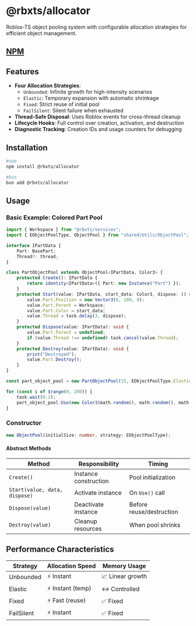 # @rbxts/allocator

Roblox-TS object pooling system with configurable allocation strategies for efficient object management.

## [NPM](https://www.npmjs.com/package/@rbxts/allocator)

## Features

- **Four Allocation Strategies**:
  - `Unbounded`: Infinite growth for high-intensity scenarios
  - `Elastic`: Temporary expansion with automatic shrinkage
  - `Fixed`: Strict reuse of initial pool
  - `FailSilent`: Silent failure when exhausted
- **Thread-Safe Disposal**: Uses Roblox events for cross-thread cleanup
- **Lifecycle Hooks**: Full control over creation, activation, and destruction
- **Diagnostic Tracking**: Creation IDs and usage counters for debugging

## Installation

```bash
#npm
npm install @rbxts/allocator

#bun
bun add @rbxts/allocator
```

## Usage

### Basic Example: Colored Part Pool

```ts
import { Workspace } from "@rbxts/services";
import { EObjectPoolType, ObjectPool } from "shared/Utils/ObjectPool";

interface IPartData {
	Part: BasePart;
	Thread?: thread;
}

class PartObjectPool extends ObjectPool<IPartData, Color3> {
	protected Create(): IPartData {
		return identity<IPartData>({ Part: new Instance("Part") });
	}
	protected Start(value: IPartData, start_data: Color3, dispose: () => void): void {
		value.Part.Position = new Vector3(0, 100, 0);
		value.Part.Parent = Workspace;
		value.Part.Color = start_data;
		value.Thread = task.delay(3, dispose);
	}
	protected Dispose(value: IPartData): void {
		value.Part.Parent = undefined;
		if (value.Thread !== undefined) task.cancel(value.Thread);
	}
	protected Destroy(value: IPartData): void {
		print("Destroyed");
		value.Part.Destroy();
	}
}

const part_object_pool = new PartObjectPool(15, EObjectPoolType.Elastic);

for (const i of $range(0, 200)) {
	task.wait(0.2);
	part_object_pool.Use(new Color3(math.random(), math.random(), math.random()));
}
```

### Constructor

```ts
new ObjectPool(initialSize: number, strategy: EObjectPoolType);
```

#### Abstract Methods

| Method                        | Responsibility        | Timing                   |
| ----------------------------- | --------------------- | ------------------------ |
| `Create()`                    | Instance construction | Pool initialization      |
| `Start(value, data, dispose)` | Activate instance     | On `Use()` call          |
| `Dispose(value)`              | Deactivate instance   | Before reuse/destruction |
| `Destroy(value)`              | Cleanup resources     | When pool shrinks        |

## Performance Characteristics

| Strategy   | Allocation Speed  | Memory Usage     |
| ---------- | ----------------- | ---------------- |
| Unbounded  | ⚡ Instant        | 📈 Linear growth |
| Elastic    | ⚡ Instant (temp) | ↔️ Controlled    |
| Fixed      | ⚡ Fast (reuse)   | ✅ Fixed         |
| FailSilent | ⚡ Instant        | ✅ Fixed         |
